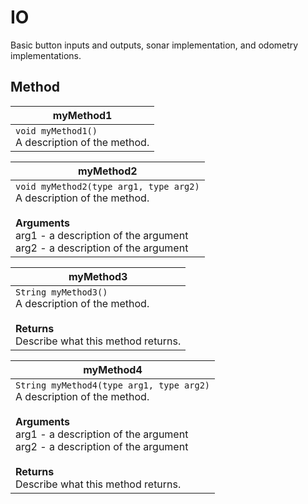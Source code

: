 # IO
Basic button inputs and outputs, sonar implementation, and odometry implementations.

## Method 
| myMethod1  |
|--|
| `void myMethod1()` <br> A description of the method. |

| myMethod2  |
|--|
| `void myMethod2(type arg1, type arg2)` <br> A description of the method. <br><br> **Arguments** <br> arg1 - a description of the argument <br> arg2 - a description of the argument |

| myMethod3  |
|--|
| `String myMethod3()` <br> A description of the method. <br><br>  **Returns**  <br> Describe what this method returns. |

| myMethod4  |
|--|
| `String myMethod4(type arg1, type arg2)` <br> A description of the method. <br><br> **Arguments** <br> arg1 - a description of the argument <br> arg2 - a description of the argument <br><br> **Returns**  <br> Describe what this method returns.
